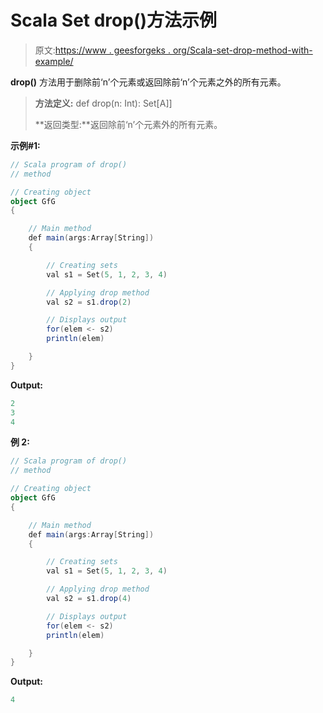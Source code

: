 # Scala Set drop()方法示例

> 原文:[https://www . geesforgeks . org/Scala-set-drop-method-with-example/](https://www.geeksforgeeks.org/scala-set-drop-method-with-example/)

**drop()** 方法用于删除前‘n’个元素或返回除前‘n’个元素之外的所有元素。

> **方法定义:** def drop(n: Int): Set[A]]
> 
> **返回类型:**返回除前‘n’个元素外的所有元素。

**示例#1:**

```scala
// Scala program of drop()
// method

// Creating object 
object GfG 
{ 

    // Main method 
    def main(args:Array[String]) 
    { 

        // Creating sets 
        val s1 = Set(5, 1, 2, 3, 4)

        // Applying drop method 
        val s2 = s1.drop(2) 

        // Displays output 
        for(elem <- s2) 
        println(elem) 

    } 
} 
```

**Output:**

```scala
2
3
4

```

**例 2:**

```scala
// Scala program of drop()
// method

// Creating object 
object GfG 
{ 

    // Main method 
    def main(args:Array[String]) 
    { 

        // Creating sets 
        val s1 = Set(5, 1, 2, 3, 4)

        // Applying drop method 
        val s2 = s1.drop(4) 

        // Displays output 
        for(elem <- s2)  
        println(elem) 

    } 
} 
```

**Output:**

```scala
4

```